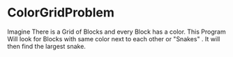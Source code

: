 # ColorGridProblem

Imagine There is a Grid of Blocks and every Block has a color. This Program Will look for Blocks with same color next to each other or "Snakes" . It will then find the largest snake.
